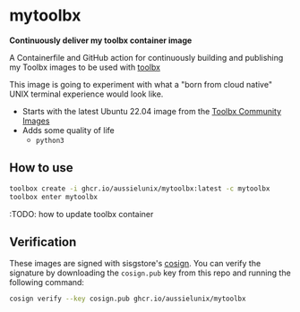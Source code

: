 # mytoolbx

**Continuously deliver my toolbx container image**

A Containerfile and GitHub action for continuously building and publishing my Toolbx images to be used with [toolbx](https://containertoolbx.org/)

This image is going to experiment with what a "born from cloud native" UNIX terminal experience would look like.

- Starts with the latest Ubuntu 22.04 image from the [Toolbx Community Images](https://github.com/toolbx-images/images)
- Adds some quality of life
  - `python3`

## How to use

```bash
toolbox create -i ghcr.io/aussielunix/mytoolbx:latest -c mytoolbx
toolbox enter mytoolbx
```

:TODO: how to update toolbx container

## Verification

These images are signed with sisgstore's [cosign](https://docs.sigstore.dev/cosign/overview/). You can verify the signature by downloading the `cosign.pub` key from this repo and running the following command:

```bash
cosign verify --key cosign.pub ghcr.io/aussielunix/mytoolbx
```
